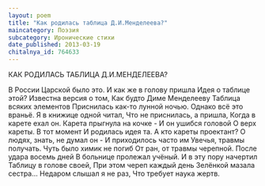```yaml
---
layout: poem
title: "Как родилась таблица Д.И.Менделеева?"
maincategory: Поэзия
subcategory: Иронические стихи
date_published: 2013-03-19
chitalnya_id: 764633
---
```




КАК РОДИЛАСЬ ТАБЛИЦА Д.И.МЕНДЕЛЕЕВА?

В России Царской было это.
И как же в голову пришла
Идея о таблице этой?
Известна версия о том,
Как будто Диме Менделееву
Таблица всяких элементов
Приснилась как-то лунной ночью.
Однако всё это враньё.
Я в книжице одной читал,
Что не приснилась, а пришла,
Когда в карете ехал он.
Карета прыгнула на кочке -
И он ушибся головой
О верх кареты. В тот момент
И родилась идея та.
А кто кареты проектант?
О людях, знать, не думал он -
И приходилось часто им 
Увечья, травмы получать.
Чуть было химик не погиб
От ран, от травмы черепной.
После удара восемь дней
В больнице пролежал учёный.
И в эту пору начертил
Таблицу в голове своей,
При этом череп каждый день
Зелёнкой мазала сестра...
Недаром слышал я не раз,
Что требует наука жертв.






